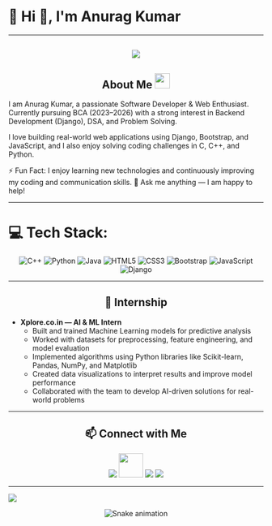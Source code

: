 # 💫 Hi 👋, I'm Anurag Kumar  
---


<h2 align="center"><img src="https://user-images.githubusercontent.com/39955420/147578199-56632b69-b3e8-4d9f-97e2-f046a1c2cba0.gif"></h2>

<h2 align="center">About Me <img src="https://media.giphy.com/media/3o7qDPxvynqYMeX6z6/giphy.gif" width="30"></h2>

I am Anurag Kumar, a passionate Software Developer & Web Enthusiast. Currently pursuing BCA (2023–2026) with a strong interest in Backend Development (Django), DSA, and Problem Solving.

I love building real-world web applications using Django, Bootstrap, and JavaScript, and I also enjoy solving coding challenges in C, C++, and Python.

⚡ Fun Fact: I enjoy learning new technologies and continuously improving my coding and communication skills.
💬 Ask me anything — I am happy to help!


---

# 💻 Tech Stack:

<div align="center">

![C++](https://img.shields.io/badge/C++-00599C?style=for-the-badge&logo=cplusplus&logoColor=white) 
![Python](https://img.shields.io/badge/Python-3776AB?style=for-the-badge&logo=python&logoColor=white) 
![Java](https://img.shields.io/badge/Java-007396?style=for-the-badge&logo=openjdk&logoColor=white) 
![HTML5](https://img.shields.io/badge/HTML5-E34F26?style=for-the-badge&logo=html5&logoColor=white) 
![CSS3](https://img.shields.io/badge/CSS3-1572B6?style=for-the-badge&logo=css3&logoColor=white) 
![Bootstrap](https://img.shields.io/badge/Bootstrap-563D7C?style=for-the-badge&logo=bootstrap&logoColor=white) 
![JavaScript](https://img.shields.io/badge/JavaScript-F7DF1E?style=for-the-badge&logo=javascript&logoColor=black) 
![Django](https://img.shields.io/badge/Django-092E20?style=for-the-badge&logo=django&logoColor=white)

</div>


---
<h2 align="center">🎯 Internship</h2>

- **Xplore.co.in — AI & ML Intern**  
  - Built and trained Machine Learning models for predictive analysis  
  - Worked with datasets for preprocessing, feature engineering, and model evaluation  
  - Implemented algorithms using Python libraries like Scikit-learn, Pandas, NumPy, and Matplotlib  
  - Created data visualizations to interpret results and improve model performance  
  - Collaborated with the team to develop AI-driven solutions for real-world problems  

---

<h2 align="center">📫 Connect with Me</h2>

<p align="center">
  <a href="https://www.linkedin.com/in/anurag-kumar-816901292/"><img src="https://img.icons8.com/color/48/000000/linkedin.png"/></a>
  <a href="https://github.com/Anurag-Kumar99/"><img src="https://img.icons8.com/ios11/512/EBEBEB/github.png" width="48" height="48" /></a>  
  <a href="mailto:anurag995539@gmail.com"><img src="https://img.icons8.com/fluency/48/000000/email.png"/></a>
  <a href="https://x.com/suraj_pathak23"><img src="https://img.icons8.com/color/48/000000/twitter.png"/></a>
</p>


---

[![](https://visitcount.itsvg.in/api?id=Anurag-Kumar99&icon=1&color=4)](https://visitcount.itsvg.in)

<!-- Snake animation -->
<div align="center">
  <img src="https://profile-readme-generator.com/assets/snake.svg" alt="Snake animation" />
</div>
